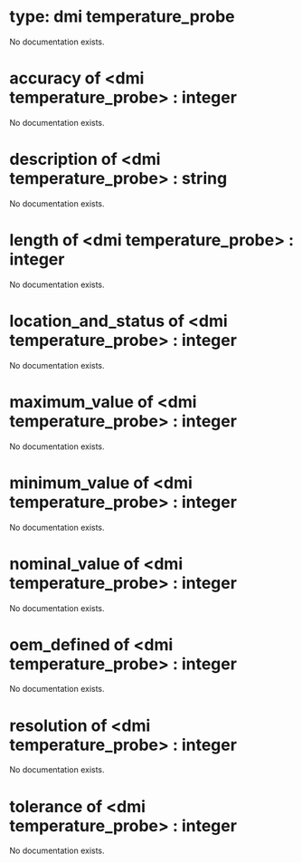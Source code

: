 # type: dmi temperature_probe

No documentation exists.

# accuracy of &lt;dmi temperature_probe&gt; : integer

No documentation exists.

# description of &lt;dmi temperature_probe&gt; : string

No documentation exists.

# length of &lt;dmi temperature_probe&gt; : integer

No documentation exists.

# location_and_status of &lt;dmi temperature_probe&gt; : integer

No documentation exists.

# maximum_value of &lt;dmi temperature_probe&gt; : integer

No documentation exists.

# minimum_value of &lt;dmi temperature_probe&gt; : integer

No documentation exists.

# nominal_value of &lt;dmi temperature_probe&gt; : integer

No documentation exists.

# oem_defined of &lt;dmi temperature_probe&gt; : integer

No documentation exists.

# resolution of &lt;dmi temperature_probe&gt; : integer

No documentation exists.

# tolerance of &lt;dmi temperature_probe&gt; : integer

No documentation exists.
